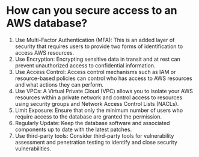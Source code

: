 # How can you secure access to an AWS database?

1. Use Multi-Factor Authentication (MFA): This is an added layer of security that requires users to provide two forms of identification to access AWS resources.
2. Use Encryption: Encrypting sensitive data in transit and at rest can prevent unauthorized access to confidential information.
3. Use Access Control: Access control mechanisms such as IAM or resource-based policies can control who has access to AWS resources and what actions they can perform.
4. Use VPCs: A Virtual Private Cloud (VPC) allows you to isolate your AWS resources within a private network and control access to resources using security groups and Network Access Control Lists (NACLs).
5. Limit Exposure: Ensure that only the minimum number of users who require access to the database are granted the permission.
6. Regularly Update: Keep the database software and associated components up to date with the latest patches.
7. Use third-party tools: Consider third-party tools for vulnerability assessment and penetration testing to identify and close security vulnerabilities.

